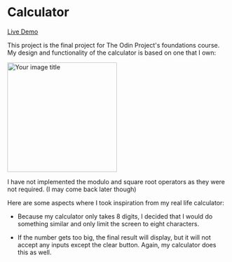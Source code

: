 # Calculator
[Live Demo](https://benjaminshh.github.io/Calculator/)  

This project is the final project for The Odin Project's foundations course.  
My design and functionality of the calculator is based on one that I own: 

<img src="https://user-images.githubusercontent.com/47703791/147391881-5f999c47-6841-49fd-823a-dbe1bd580e26.jpg" alt="Your image title" width="250"/>

I have not implemented the modulo and square root operators as they were not required. (I may come back later though) 

Here are some aspects where I took inspiration from my real life calculator:

- Because my calculator only takes 8 digits, I decided that I would do something similar and only limit the screen to eight characters.  

- If the number gets too big, the final result will display, but it will not accept any inputs except the clear button. Again, my calculator 
does this as well. 
